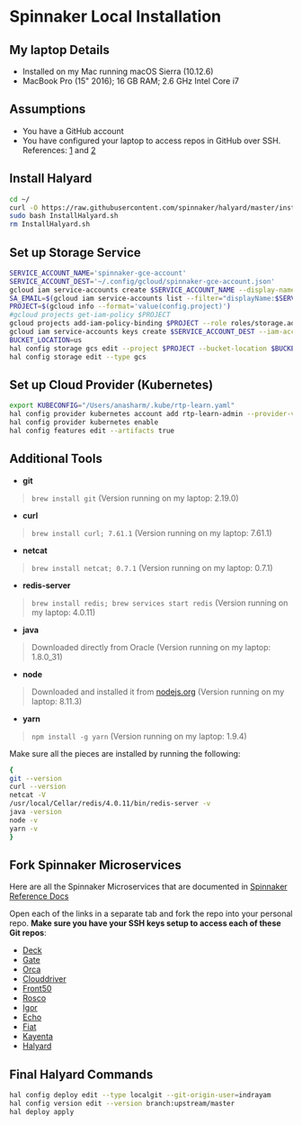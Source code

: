 # Spinnaker Local Installation

## My laptop Details

- Installed on my Mac running macOS Sierra (10.12.6)
- MacBook Pro (15" 2016); 16 GB RAM; 2.6 GHz Intel Core i7

## Assumptions

- You have a GitHub account
- You have configured your laptop to access repos in GitHub over SSH. References: [1](https://help.github.com/articles/adding-a-new-ssh-key-to-your-github-account/) and [2](https://help.github.com/articles/generating-a-new-ssh-key-and-adding-it-to-the-ssh-agent/)

## Install Halyard

```bash
cd ~/
curl -O https://raw.githubusercontent.com/spinnaker/halyard/master/install/macos/InstallHalyard.sh
sudo bash InstallHalyard.sh
rm InstallHalyard.sh
```

## Set up Storage Service

```bash
SERVICE_ACCOUNT_NAME='spinnaker-gce-account'
SERVICE_ACCOUNT_DEST='~/.config/gcloud/spinnaker-gce-account.json'
gcloud iam service-accounts create $SERVICE_ACCOUNT_NAME --display-name $SERVICE_ACCOUNT_NAME
SA_EMAIL=$(gcloud iam service-accounts list --filter="displayName:$SERVICE_ACCOUNT_NAME" --format='value(email)')
PROJECT=$(gcloud info --format='value(config.project)')
#gcloud projects get-iam-policy $PROJECT
gcloud projects add-iam-policy-binding $PROJECT --role roles/storage.admin --member serviceAccount:$SA_EMAIL
gcloud iam service-accounts keys create $SERVICE_ACCOUNT_DEST --iam-account $SA_EMAIL
BUCKET_LOCATION=us
hal config storage gcs edit --project $PROJECT --bucket-location $BUCKET_LOCATION --json-path $SERVICE_ACCOUNT_DEST
hal config storage edit --type gcs
```

## Set up Cloud Provider (Kubernetes)

```bash
export KUBECONFIG="/Users/anasharm/.kube/rtp-learn.yaml"
hal config provider kubernetes account add rtp-learn-admin --provider-version v2 --context $(kubectl config current-context) --kubeconfig-file "~/.kube/rtp-learn.yaml"
hal config provider kubernetes enable
hal config features edit --artifacts true
```

## Additional Tools

- **git**
> `brew install git` (Version running on my laptop: 2.19.0)
- **curl**
> `brew install curl; 7.61.1` (Version running on my laptop: 7.61.1)
- **netcat**
> `brew install netcat; 0.7.1` (Version running on my laptop: 0.7.1)
- **redis-server**
> `brew install redis; brew services start redis` (Version running on my laptop: 4.0.11)
- **java**
> Downloaded directly from Oracle (Version running on my laptop: 1.8.0_31)
- **node**
> Downloaded and installed it from [nodejs.org](https://nodejs.org/en/) (Version running on my laptop: 8.11.3)
- **yarn**
> `npm install -g yarn` (Version running on my laptop: 1.9.4)

Make sure all the pieces are installed by running the following:

```bash
{
git --version
curl --version
netcat -V
/usr/local/Cellar/redis/4.0.11/bin/redis-server -v
java -version
node -v
yarn -v
}
```

## Fork Spinnaker Microservices

Here are all the Spinnaker Microservices that are documented in [Spinnaker Reference Docs](https://www.spinnaker.io/reference/architecture/#spinnaker-microservices)

Open each of the links in a separate tab and fork the repo into your personal repo. **Make sure you have your SSH keys setup to access each of these Git repos**:

- [Deck](https://github.com/spinnaker/deck)
- [Gate](https://github.com/spinnaker/gate)
- [Orca](https://github.com/spinnaker/orca)
- [Clouddriver](https://github.com/spinnaker/clouddriver)
- [Front50](https://github.com/spinnaker/front50)
- [Rosco](https://github.com/spinnaker/rosco)
- [Igor](https://github.com/spinnaker/igor)
- [Echo](https://github.com/spinnaker/echo)
- [Fiat](https://github.com/spinnaker/fiat)
- [Kayenta](https://github.com/spinnaker/kayenta)
- [Halyard](https://github.com/spinnaker/halyard)

## Final Halyard Commands

```bash
hal config deploy edit --type localgit --git-origin-user=indrayam
hal config version edit --version branch:upstream/master
hal deploy apply
```


